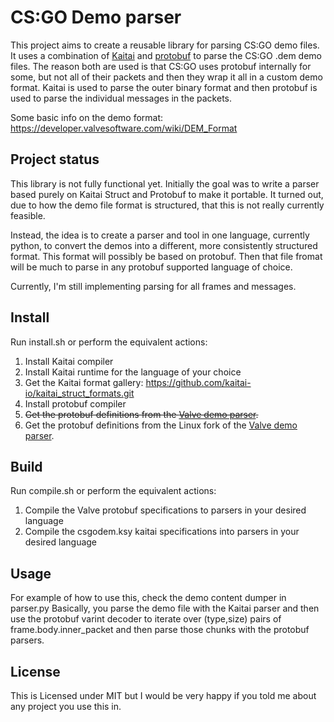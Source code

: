 # CS:GO Demo parser

This project aims to create a reusable library for parsing CS:GO demo files.
It uses a combination of [Kaitai](https://kaitai.io/) and [protobuf](https://developers.google.com/protocol-buffers/) to parse the CS:GO .dem demo files. The reason both are used is that CS:GO uses protobuf internally for some, but not all of their packets and then they wrap it all in a custom demo format. Kaitai is used to parse the outer binary format and then protobuf is used to parse the individual messages in the packets.

Some basic info on the demo format: https://developer.valvesoftware.com/wiki/DEM_Format

## Project status

This library is not fully functional yet. Initially the goal was to write a parser based purely on Kaitai Struct and Protobuf to make it portable.
It turned out, due to how the demo file format is structured, that this is not really currently feasible.

Instead, the idea is to create a parser and tool in one language, currently python, to convert the demos into a different, more consistently structured format.
This format will possibly be based on protobuf. Then that file fromat will be much to parse in any protobuf supported language of choice.

Currently, I'm still implementing parsing for all frames and messages.

## Install

Run install.sh or perform the equivalent actions:

1. Install Kaitai compiler
2. Install Kaitai runtime for the language of your choice
3. Get the Kaitai format gallery: https://github.com/kaitai-io/kaitai_struct_formats.git
4. Install protobuf compiler
5. ~~Get the protobuf definitions from the [Valve demo parser](https://github.com/ValveSoftware/csgo-demoinfo.git).~~
5. Get the protobuf definitions from the Linux fork of the [Valve demo parser](https://github.com/kaimallea/demoinfogo-linux).

## Build

Run compile.sh or perform the equivalent actions:

1. Compile the Valve protobuf specifications to parsers in your desired language
2. Compile the csgodem.ksy kaitai specifications into parsers in your desired language

## Usage

For example of how to use this, check the demo content dumper in parser.py
Basically, you parse the demo file with the Kaitai parser and then use the protobuf varint decoder to iterate over (type,size) pairs of frame.body.inner_packet and then parse those chunks with the protobuf parsers.

## License

This is Licensed under MIT but I would be very happy if you told me about any project you use this in.
